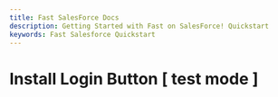 ```yaml
---
title: Fast SalesForce Docs
description: Getting Started with Fast on SalesForce! Quickstart
keywords: Fast Salesforce Quickstart
---
```


# Install Login Button [ test mode ]
